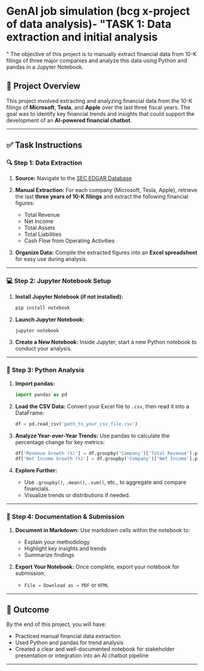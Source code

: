 # GenAI job simulation (bcg x-project of data analysis)- "TASK 1: Data extraction and initial analysis

"
The objective of this project is to manually extract financial data from 10-K filings of three major companies and analyze this data using Python and pandas in a Jupyter Notebook. 

## 📝 Project Overview

This project involved extracting and analyzing financial data from the 10-K filings of **Microsoft**, **Tesla**, and **Apple** over the last three fiscal years. The goal was to identify key financial trends and insights that could support the development of an **AI-powered financial chatbot**.

---

## ✅ Task Instructions

### 🔍 Step 1: Data Extraction

1. **Source:**
   Navigate to the [SEC EDGAR Database](https://www.sec.gov/edgar/searchedgar/companysearch.html)

2. **Manual Extraction:**
   For each company (Microsoft, Tesla, Apple), retrieve the last **three years of 10-K filings** and extract the following financial figures:

   * Total Revenue
   * Net Income
   * Total Assets
   * Total Liabilities
   * Cash Flow from Operating Activities

3. **Organize Data:**
   Compile the extracted figures into an **Excel spreadsheet** for easy use during analysis.

---

### 💻 Step 2: Jupyter Notebook Setup

1. **Install Jupyter Notebook (if not installed):**

   ```bash
   pip install notebook
   ```

2. **Launch Jupyter Notebook:**

   ```bash
   jupyter notebook
   ```

3. **Create a New Notebook:**
   Inside Jupyter, start a new Python notebook to conduct your analysis.

---

### 🧮 Step 3: Python Analysis

1. **Import pandas:**

   ```python
   import pandas as pd
   ```

2. **Load the CSV Data:**
   Convert your Excel file to `.csv`, then read it into a DataFrame:

   ```python
   df = pd.read_csv('path_to_your_csv_file.csv')
   ```

3. **Analyze Year-over-Year Trends:**
   Use pandas to calculate the percentage change for key metrics:

   ```python
   df['Revenue Growth (%)'] = df.groupby('Company')['Total Revenue'].pct_change() * 100
   df['Net Income Growth (%)'] = df.groupby('Company')['Net Income'].pct_change() * 100
   ```

4. **Explore Further:**

   * Use `.groupby()`, `.mean()`, `.sum()`, etc., to aggregate and compare financials.
   * Visualize trends or distributions if needed.

---

### 🧾 Step 4: Documentation & Submission

1. **Document in Markdown:**
   Use markdown cells within the notebook to:

   * Explain your methodology
   * Highlight key insights and trends
   * Summarize findings

2. **Export Your Notebook:**
   Once complete, export your notebook for submission:

   * `File → Download as → PDF` or `HTML`

---

## 🎯 Outcome

By the end of this project, you will have:

* Practiced manual financial data extraction
* Used Python and pandas for trend analysis
* Created a clear and well-documented notebook for stakeholder presentation or integration into an AI chatbot pipeline

---

